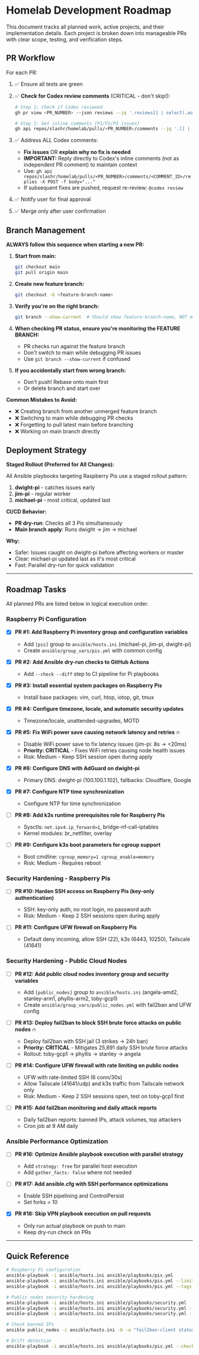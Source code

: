 # Homelab Development Roadmap

This document tracks all planned work, active projects, and their implementation details.
Each project is broken down into manageable PRs with clear scope, testing, and verification steps.

## PR Workflow

For each PR:

1. ✅ Ensure all tests are green

2. ✅ **Check for Codex review comments** (CRITICAL - don't skip!):

   ```bash
   # Step 1: Check if Codex reviewed
   gh pr view <PR_NUMBER> --json reviews --jq '.reviews[] | select(.author.login == "chatgpt-codex-connector") | {state: .state}'

   # Step 2: Get inline comments (P1/P2/P3 issues)
   gh api repos/slashr/homelab/pulls/<PR_NUMBER>/comments --jq '.[] | {id: .id, author: .user.login, path: .path, line: .line, body: .body}'
   ```

3. ✅ Address ALL Codex comments:
   - **Fix issues** OR **explain why no fix is needed**
   - **IMPORTANT:** Reply directly to Codex's inline comments (not as independent PR comment) to maintain context
   - Use: `gh api repos/slashr/homelab/pulls/<PR_NUMBER>/comments/<COMMENT_ID>/replies -X POST -f body="..."`
   - If subsequent fixes are pushed, request re-review: `@codex review`

4. ✅ Notify user for final approval

5. ✅ Merge only after user confirmation

## Branch Management

**ALWAYS follow this sequence when starting a new PR:**

1. **Start from main:**

   ```bash
   git checkout main
   git pull origin main
   ```

2. **Create new feature branch:**

   ```bash
   git checkout -b <feature-branch-name>
   ```

3. **Verify you're on the right branch:**

   ```bash
   git branch --show-current  # Should show feature-branch-name, NOT main
   ```

4. **When checking PR status, ensure you're monitoring the FEATURE BRANCH:**
   - PR checks run against the feature branch
   - Don't switch to main while debugging PR issues
   - Use `git branch --show-current` if confused

5. **If you accidentally start from wrong branch:**
   - Don't push! Rebase onto main first
   - Or delete branch and start over

**Common Mistakes to Avoid:**

- ❌ Creating branch from another unmerged feature branch
- ❌ Switching to main while debugging PR checks
- ❌ Forgetting to pull latest main before branching
- ❌ Working on main branch directly

## Deployment Strategy

**Staged Rollout (Preferred for All Changes):**

All Ansible playbooks targeting Raspberry Pis use a staged rollout pattern:

1. **dwight-pi** - catches issues early
2. **jim-pi** - regular worker
3. **michael-pi** - most critical, updated last

**CI/CD Behavior:**

- **PR dry-run**: Checks all 3 Pis simultaneously
- **Main branch apply**: Runs dwight → jim → michael

**Why:**

- Safer: Issues caught on dwight-pi before affecting workers or master
- Clear: michael-pi updated last as it's most critical
- Fast: Parallel dry-run for quick validation

---

## Roadmap Tasks

All planned PRs are listed below in logical execution order.

### Raspberry Pi Configuration

- [x] **PR #1: Add Raspberry Pi inventory group and configuration variables**
  - Add `[pis]` group to `ansible/hosts.ini` (michael-pi, jim-pi, dwight-pi)
  - Create `ansible/group_vars/pis.yml` with common config

- [x] **PR #2: Add Ansible dry-run checks to GitHub Actions**
  - Add `--check --diff` step to CI pipeline for Pi playbooks

- [x] **PR #3: Install essential system packages on Raspberry Pis**
  - Install base packages: vim, curl, htop, iotop, git, tmux

- [x] **PR #4: Configure timezone, locale, and automatic security updates**
  - Timezone/locale, unattended-upgrades, MOTD

- [x] **PR #5: Fix WiFi power save causing network latency and retries** 🔥
  - Disable WiFi power save to fix latency issues (jim-pi: 8s → <20ms)
  - **Priority: CRITICAL** - Fixes WiFi retries causing node health issues
  - Risk: Medium - Keep SSH session open during apply

- [x] **PR #6: Configure DNS with AdGuard on dwight-pi**
  - Primary DNS: dwight-pi (100.100.1.102), fallbacks: Cloudflare, Google

- [x] **PR #7: Configure NTP time synchronization**
  - Configure NTP for time synchronization

- [ ] **PR #8: Add k3s runtime prerequisites role for Raspberry Pis**
  - Sysctls: `net.ipv4.ip_forward=1`, bridge-nf-call-iptables
  - Kernel modules: br_netfilter, overlay

- [ ] **PR #9: Configure k3s boot parameters for cgroup support**
  - Boot cmdline: `cgroup_memory=1 cgroup_enable=memory`
  - Risk: Medium - Requires reboot

### Security Hardening - Raspberry Pis

- [ ] **PR #10: Harden SSH access on Raspberry Pis (key-only authentication)**
  - SSH: key-only auth, no root login, no password auth
  - Risk: Medium - Keep 2 SSH sessions open during apply

- [ ] **PR #11: Configure UFW firewall on Raspberry Pis**
  - Default deny incoming, allow SSH (22), k3s (6443, 10250), Tailscale (41641)

### Security Hardening - Public Cloud Nodes

- [ ] **PR #12: Add public cloud nodes inventory group and security variables**
  - Add `[public_nodes]` group to `ansible/hosts.ini` (angela-amd2, stanley-arm1, phyllis-arm2, toby-gcp1)
  - Create `ansible/group_vars/public_nodes.yml` with fail2ban and UFW config

- [ ] **PR #13: Deploy fail2ban to block SSH brute force attacks on public nodes** 🔥
  - Deploy fail2ban with SSH jail (3 strikes → 24h ban)
  - **Priority: CRITICAL** - Mitigates 25,891 daily SSH brute force attacks
  - Rollout: toby-gcp1 → phyllis → stanley → angela

- [ ] **PR #14: Configure UFW firewall with rate limiting on public nodes**
  - UFW with rate-limited SSH (6 conn/30s)
  - Allow Tailscale (41641/udp) and k3s traffic from Tailscale network only
  - Risk: Medium - Keep 2 SSH sessions open, test on toby-gcp1 first

- [ ] **PR #15: Add fail2ban monitoring and daily attack reports**
  - Daily fail2ban reports: banned IPs, attack volumes, top attackers
  - Cron job at 9 AM daily

### Ansible Performance Optimization

- [ ] **PR #16: Optimize Ansible playbook execution with parallel strategy**
  - Add `strategy: free` for parallel host execution
  - Add `gather_facts: false` where not needed

- [ ] **PR #17: Add ansible.cfg with SSH performance optimizations**
  - Enable SSH pipelining and ControlPersist
  - Set forks = 10

- [x] **PR #18: Skip VPN playbook execution on pull requests**
  - Only run actual playbook on push to main
  - Keep dry-run check on PRs

---

## Quick Reference

```bash
# Raspberry Pi configuration
ansible-playbook -i ansible/hosts.ini ansible/playbooks/pis.yml
ansible-playbook -i ansible/hosts.ini ansible/playbooks/pis.yml --limit jim-pi
ansible-playbook -i ansible/hosts.ini ansible/playbooks/pis.yml --tags wifi

# Public nodes security hardening
ansible-playbook -i ansible/hosts.ini ansible/playbooks/security.yml
ansible-playbook -i ansible/hosts.ini ansible/playbooks/security.yml --limit toby-gcp1
ansible-playbook -i ansible/hosts.ini ansible/playbooks/security.yml --tags fail2ban

# Check banned IPs
ansible public_nodes -i ansible/hosts.ini -b -a "fail2ban-client status sshd"

# Drift detection
ansible-playbook -i ansible/hosts.ini ansible/playbooks/pis.yml --check --diff
```
